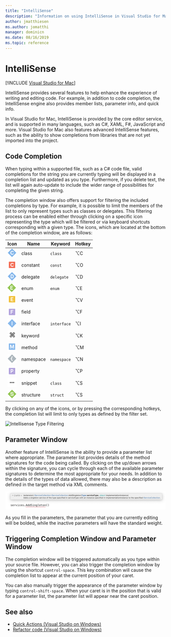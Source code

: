 ```yaml
---
title: "IntelliSense"
description: "Information on using IntelliSense in Visual Studio for Mac"
author: jmatthiesen
ms.author: jomatthi
manager: dominicn
ms.date: 08/16/2019
ms.topic: reference
---
```

# IntelliSense

 [!INCLUDE [Visual Studio for Mac](~/includes/applies-to-version/vs-mac-only.md)]

IntelliSense provides several features to help enhance the experience of writing and editing code. For example, in addition to code completion, the IntelliSense engine also provides member lists, parameter info, and quick info.

In Visual Studio for Mac, IntelliSense is provided by the core editor service, and is supported in many languages, such as C#, XAML, F#, JavaScript and more. Visual Studio for Mac also features advanced IntelliSense features, such as the ability to show completions from libraries that are not yet imported into the project.

## Code Completion

When typing within a supported file, such as a C# code file, valid completions for the string you are currently typing will be displayed in a completion list and updated as you type. Furthermore, if you delete text, the list will again auto-update to include the wider range of possibilities for completing the given string. 

The completion window also offers support for filtering the included completions by type. For example, it is possible to limit the members of the list to only represent types such as classes or delegates. This filtering process can be enabled either through clicking on a specific icon representing the type which will be filtered or via keyboard shortcuts corresponding with a given type. The icons, which are located at the bottom of the completion window, are as follows:

| Icon                         | Name          | Keyword    | Hotkey |
| -----------------------------|---------------| -----------|--------|
| ![Classes Icon](media/classes-icon.png)  | class         | `class`    |  ⌥C
| ![Constant Icon](media/constant-icon.png) | constant      | `const`    |  ⌥O
| ![Delegate Icon](media/delegate-icon.png) | delegate      | `delegate` |  ⌥D
| ![Enum icon](media/enums-icon.png)    | enum          | `enum`     |  ⌥E
| ![Event Icon](media/event-icon.png)    | event         |            |  ⌥V
| ![Field Icon](media/fields-icon.png)   | field         |            |  ⌥F
| ![Interface Icon](media/interface-icon.png)| interface     | `interface`|  ⌥I
| ![Keyword Icon](media/keyword-icon.png)  | keyword       |            |  ⌥K
| ![Method Icon](media/method-icon.png)   | method        |            |  ⌥M
| ![Namespace Icon](media/namespace-icon.png)| namespace     | `namespace`|  ⌥N
| ![Props Icon](media/props-icon.png)    | property      |            |  ⌥P
| ![Snippet Icon](media/snippet-icon.png)  | snippet       | `class`    |  ⌥S
| ![Struct Icon](media/struct-icon.png)   | structure     | `struct`   |  ⌥S

By clicking on any of the icons, or by pressing the corresponding hotkeys, the completion list will limit to only types as defined by the filter set.  

![Intellisense Type Filtering](media/intellisense-typefiltering.gif)

## Parameter Window

Another feature of IntelliSense is the ability to provide a parameter list where appropriate. The parameter list provides details of the method signatures for the code being called. By clicking on the up/down arrows within the signature, you can cycle through each of the available parameter signatures to determine the most appropriate for your needs. In addition to the details of the types of data allowed, there may also be a description as defined in the target method via XML comments.

![Parameter List](media/intellisense-parameter.png)

As you fill in the parameters, the parameter that you are currently editing will be bolded, while the inactive parameters will have the standard weight. 


## Triggering Completion Window and Parameter Window

The completion window will be triggered automatically as you type within your source file. However, you can also trigger the completion window by using the shortcut `control-space`. This key combination will cause the completion list to appear at the current position of your caret. 

You can also manually trigger the appearance of the parameter window by typing `control-shift-space`. When your caret is in the position that is valid for a parameter list, the parameter list will appear near the caret position.

## See also

- [Quick Actions (Visual Studio on Windows)](/visualstudio/ide/quick-actions)
- [Refactor code (Visual Studio on Windows)](/visualstudio/ide/refactoring-in-visual-studio)
